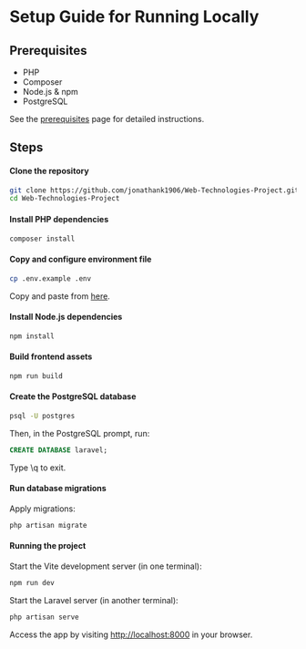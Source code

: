 # Setup Guide for Running Locally

## Prerequisites

- PHP
- Composer
- Node.js & npm
- PostgreSQL

See the [prerequisites](prerequisites.md) page for detailed instructions.

## Steps

#### Clone the repository
```sh
git clone https://github.com/jonathank1906/Web-Technologies-Project.git
cd Web-Technologies-Project
```

#### Install PHP dependencies
```sh
composer install
```

#### Copy and configure environment file
```sh
cp .env.example .env
```
Copy and paste from [here](env.md).

#### Install Node.js dependencies
```sh
npm install
```

#### Build frontend assets
```sh
npm run build
```

#### Create the PostgreSQL database
```sh
psql -U postgres
```
Then, in the PostgreSQL prompt, run:
```sql
CREATE DATABASE laravel;
```
Type \q to exit.

#### Run database migrations
Apply migrations:
```sh
php artisan migrate
```

#### Running the project
Start the Vite development server (in one terminal):
```sh
npm run dev
```
Start the Laravel server (in another terminal):
```sh
php artisan serve
```
Access the app by visiting [http://localhost:8000](http://localhost:8000) in your browser.
